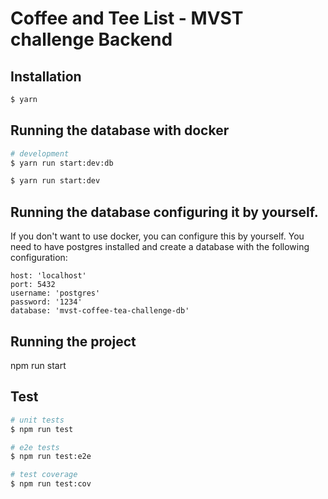 # Coffee and Tee List - MVST challenge Backend

## Installation

```bash
$ yarn 
```

## Running the database with docker

```bash
# development
$ yarn run start:dev:db

$ yarn run start:dev
```

## Running the database configuring it by yourself.

If you don't want to use docker, you can configure this by yourself.
You need to have postgres installed and create a database with the following configuration:

```
host: 'localhost'
port: 5432
username: 'postgres'
password: '1234'
database: 'mvst-coffee-tea-challenge-db'
```

## Running the project

npm run start

## Test

```bash
# unit tests
$ npm run test

# e2e tests
$ npm run test:e2e

# test coverage
$ npm run test:cov
```
